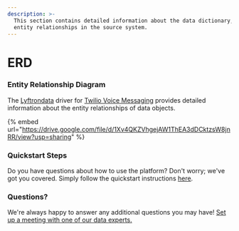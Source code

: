 ```yaml
---
description: >-
  This section contains detailed information about the data dictionary, and
  entity relationships in the source system.
---
```


# ERD

### Entity Relationship Diagram

The [Lyftrondata](https://www.lyftrondata.com/) driver for [Twilio Voice Messaging](https://www.lyftrondata.com/integration/business-analytics/twillio//) provides detailed information about the entity relationships of data objects.

{% embed url="https://drive.google.com/file/d/1Xv4QKZVhgejAW1ThEA3dDCktzsW8jnRR/view?usp=sharing" %}

### Quickstart Steps

Do you have questions about how to use the platform? Don't worry; we've got you covered. Simply follow the quickstart instructions [here](../README.md).

### Questions? <a href="#questions" id="questions"></a>

We're always happy to answer any additional questions you may have! [Set up a meeting with one of our data experts.](https://www.lyftrondata.com/book-a-meeting/)

